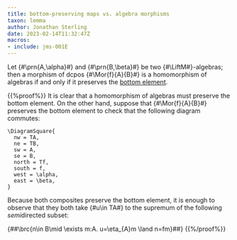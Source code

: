```yaml
---
title: bottom-preserving maps vs. algebra morphisms
taxon: lemma
author: Jonathan Sterling
date: 2023-02-14T11:32:47Z
macros:
- include: jms-001E
---
```


Let {#\prn{A,\alpha}#} and {#\prn{B,\beta}#} be two {#\LiftM#}-algebras; then a morphism of dcpos {#\Mor{f}{A}{B}#} is a homomorphism of algebras if and only if it preserves the [bottom element](jms-001V).

{{%proof%}}
It is clear that a homomorphism of algebras must preserve the bottom element. On the other hand, suppose that {#\Mor{f}{A}{B}#} preserves the bottom element to check that the following diagram commutes:
```render-latex
\DiagramSquare{
  nw = TA,
  ne = TB,
  sw = A,
  se = B,
  north = Tf,
  south = f,
  west = \alpha,
  east = \beta,
}
```

Because both composites preserve the bottom element, it is enough to observe that they both take {#u\in TA#} to the supremum of the following *semi*directed subset:

{##\brc{n\in B\mid \exists m:A. u=\eta_{A}m \land n=fm}##}
{{%/proof%}}
